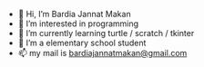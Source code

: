 - 👋 Hi, I’m Bardia Jannat Makan
- 👀 I’m interested in programming 
- 🌱 I’m currently learning turtle / scratch / tkinter 
- 💫 I’m a elementary school student
- 📫 my mail is bardiajannatmakan@gmail.com

<!---
bardia-jm/bardia-jm is a ✨ special ✨ repository because its `README.md` (this file) appears on your GitHub profile.
You can click the Preview link to take a look at your changes.
--->
